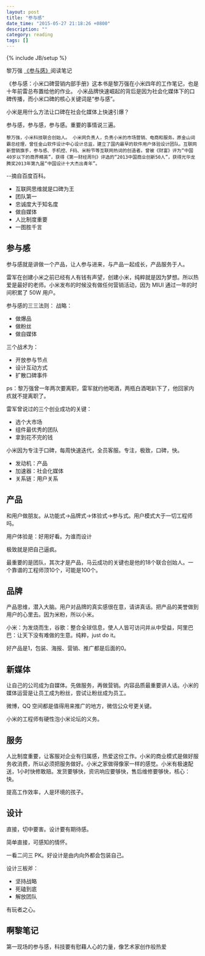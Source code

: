 ```yaml
---
layout: post
title: "参与感"
date_time: "2015-05-27 21:18:26 +0800"
description: ""
category: reading
tags: []
---
```

{% include JB/setup %}

黎万强 [《参与感》](http://book.douban.com/subject/25942507/)阅读笔记

《参与感：小米口碑营销内部手册》这本书是黎万强在小米四年的工作笔记，也是十年前雷总布置给他的作业。 小米品牌快速崛起的背后是因为社会化媒体下的口碑传播，而小米口碑的核心关键词是“参与感”。

小米是用什么方法让口碑在社会化媒体上快速引爆？

参与感，参与感，参与感。重要的事情说三遍。

	黎万强，小米科技联合创始人。 小米网负责人，负责小米的市场营销、电商和服务。原金山词霸总经理，曾任金山软件设计中心设计总监，建立了国内最早的软件用户体验设计团队。互联网新营销旗手，参与感、手机控、F码、米粉节等互联网热词的创造者。曾被《财富》评为“中国40岁以下的商界精英”，获得《第一财经周刊》评选的“2013中国商业创新50人”，获得光华龙腾奖2013年第九届“中国设计十大杰出青年”。
	
--摘自百度百科。

- 互联网思维就是口碑为王
- 团队第一
- 忠诚度大于知名度
- 做自媒体
- 人比制度重要
- 一图胜千言

参与感
----

参与感就是讲做一个产品，让人参与进来，与产品一起成长，产品服务于人。

雷军在创建小米之前已经有人有钱有声望，创建小米，纯粹就是因为梦想。所以热爱是最好的老师。小米发布的时候没有做任何营销活动，因为 MIUI 通过一年的时间积累了 50W 用户。

参与感的三三法则：
战略：

- 做爆品
- 做粉丝
- 做自媒体

三个战术为：

- 开放参与节点
- 设计互动方式
- 扩散口碑事件

ps：黎万强曾一年两次要离职，雷军就约他喝酒，两瓶白酒喝趴下了，他回家内疚就不提离职了。

雷军曾说过的三个创业成功的关键：

- 选个大市场
- 组件最优秀的团队
- 拿到花不完的钱

小米因为专注于口碑，每周快速迭代，全员客服。专注，极致，口碑，快。

- 发动机：产品
- 加速器：社会化媒体
- 关系链：用户关系

产品
----

和用户做朋友。从功能式->品牌式->体验式->参与式。用户模式大于一切工程师吗。

用户体验是：好用好看。为谁而设计

极致就是把自己逼疯。

最重要的是团队，其次才是产品，马云成功的关键也是他的18个联合创始人。一个靠谱的工程师顶10个，可能是100个。

品牌
----

产品思维，潜入大脑。用户对品牌的真实感很在意，请讲真话。把产品的美誉做到用户的心里去。因为米粉，所以小米。

小米：为发烧而生，谷歌：整合全球信息，使人人皆可访问并从中受益，阿里巴巴：让天下没有难做的生意。纯粹，just do it。

好产品是1，包装、海报、营销、推广都是后面的0。

新媒体
----
让自己的公司成为自媒体。先做服务，再做营销。内容品质最重要讲人话。小米的媒体运营是让员工成为粉丝，尝试让粉丝成为员工。

微博，QQ 空间都是值得用来推广的地方，微信公众号更关键。

小米的工程师有硬性泡小米论坛的义务。

服务
----

人比制度重要，让客服对企业有归属感，热爱这份工作。小米的商业模式是做好服务收消费，所以必须把服务做好。小米之家做得像家一样的感觉。小米有极速配送，1小时快修敢赔。发货要够快，资讯响应要够快，售后维修要够快，核心：快。

提高工作效率，人是环境的孩子。

设计
----

直接，切中要害。设计要有期待感。

简单直接，可感知的情怀。

一看二问三 PK。好设计是由内向外都会包装自己。

设计三板斧：

- 坚持战略
- 死磕到底
- 解放团队

有玩者之心。

啊黎笔记
----

第一现场的参与感，科技要有慰藉人心的力量，像艺术家创作般热爱